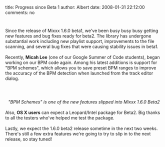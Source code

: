 title: Progress since Beta 1
author: Albert
date: 2008-01-31 22:12:00
comments: no

<a onblur="try {parent.deselectBloggerImageGracefully();} catch(e) {}" href="{static}/images/news/Screenshot-Mixxx-1.6.0beta2.png"><img style="margin: 0px auto 10px; display: block; text-align: center; cursor: pointer;" src="{static}/images/news/Screenshot-Mixxx-1.6.0beta2.png" alt="" id="BLOGGER_PHOTO_ID_5161770031280608434" border="0" />
</a>
<br />
Since the release of Mixxx 1.6.0 beta1, we've been busy busy busy getting new features and bug fixes ready for<span style="font-weight: bold;"> </span>
beta2. The library has undergone substantial work including new playlist support, improvements to the file scanning, and several bug fixes that were causing stability issues in beta1.<br />
<br />
Recently, <span style="font-weight: bold;">Micah Lee</span>
 (one of our Google Summer of Code students), began working on our BPM code again. Among his latest additions is support for "BPM schemes", which allows you to save preset BPM ranges to improve the accuracy of the BPM detection when launched from the track editor dialog.<br />
<br />
<br />
<div style="text-align: center;"><a onblur="try {parent.deselectBloggerImageGracefully();} catch(e) {}" href="{static}/images/news/Screenshot-Track-Editor.png"><img style="margin: 0px auto 10px; display: block; text-align: center; cursor: pointer;" src="{static}/images/news/Screenshot-Track-Editor.png" alt="" id="BLOGGER_PHOTO_ID_5161770306158515394" border="0" />
</a>
<span style="font-style: italic;">"BPM Schemes" is one of the new features slipped into Mixxx 1.6.0 Beta2</span>
<br />
<br />
<div style="text-align: left;">Also, <span style="font-weight: bold;">OS X users</span>
 can expect a Leopard/Intel package for Beta2. Big thanks to all the testers who've helped me test the package.<br />
<br />
Lastly, we expect the 1.6.0 beta2 release sometime in the next two weeks. There's still a few extra features we're going to try to slip in to the next release, so stay tuned!<br />
</div>
</div>
